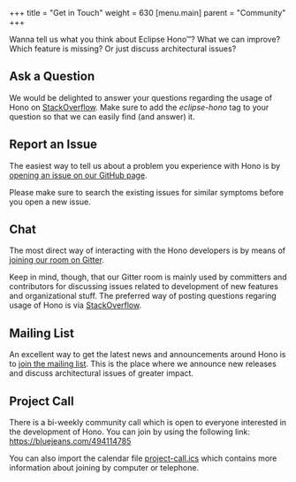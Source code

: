 +++
title = "Get in Touch"
weight = 630
[menu.main]
    parent = "Community"
+++

Wanna tell us what you think about Eclipse Hono&trade;? What we can improve? Which feature is missing? Or just discuss architectural issues?
<!--more-->

## Ask a Question

We would be delighted to answer your questions regarding the usage of Hono on [StackOverflow](https://stackoverflow.com/questions/tagged/eclipse-hono). Make sure to add the *eclipse-hono* tag to your question so that we can easily find (and answer) it.

## Report an Issue

The easiest way to tell us about a problem you experience with Hono is by [opening an issue on our GitHub page](https://github.com/eclipse/hono/issues).

Please make sure to search the existing issues for similar symptoms before you open a new issue.

## Chat

The most direct way of interacting with the Hono developers is by means of [joining our room on Gitter](https://gitter.im/eclipse/hono).

Keep in mind, though, that our Gitter room is mainly used by committers and contributors for discussing issues related to development of new features and organizational stuff. The preferred way of posting questions regaring usage of Hono is via [StackOverflow](https://stackoverflow.com/questions/tagged/eclipse-hono).

## Mailing List

An excellent way to get the latest news and announcements around Hono is to [join the mailing list](https://dev.eclipse.org/mailman/listinfo/hono-dev). This is the place where we announce new releases and discuss architectural issues of greater impact.

## Project Call

There is a bi-weekly community call which is open to everyone interested in
the development of Hono. You can join by using the following link:
<https://bluejeans.com/494114785>

You can also import the calendar file [project-call.ics](../project-call.ics "Project Call") 
which contains more information about joining by computer or telephone.
